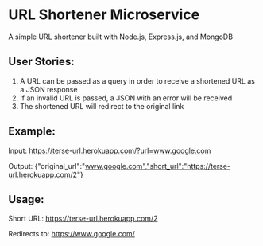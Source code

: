 # URL Shortener Microservice
A simple URL shortener built with Node.js, Express.js, and MongoDB

## User Stories:
1. A URL can be passed as a query in order to receive a shortened URL as a JSON response
2. If an invalid URL is passed, a JSON with an error will be received
3. The shortened URL will redirect to the original link

## Example:
Input:  https://terse-url.herokuapp.com/?url=www.google.com

Output:  {"original_url":"www.google.com","short_url":"https://terse-url.herokuapp.com/2"}

## Usage:
Short URL:  https://terse-url.herokuapp.com/2

Redirects to:  https://www.google.com/